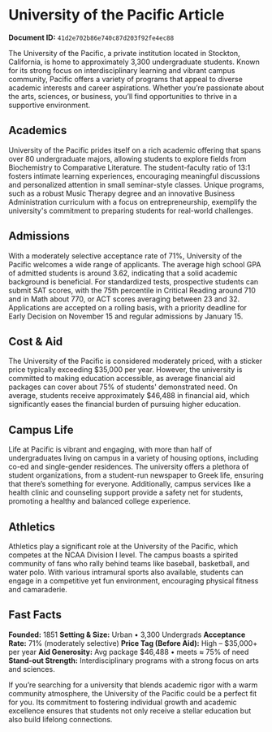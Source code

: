 # University of the Pacific Article

**Document ID:** `41d2e702b86e740c87d203f92fe4ec88`

The University of the Pacific, a private institution located in Stockton, California, is home to approximately 3,300 undergraduate students. Known for its strong focus on interdisciplinary learning and vibrant campus community, Pacific offers a variety of programs that appeal to diverse academic interests and career aspirations. Whether you’re passionate about the arts, sciences, or business, you’ll find opportunities to thrive in a supportive environment.

## Academics
University of the Pacific prides itself on a rich academic offering that spans over 80 undergraduate majors, allowing students to explore fields from Biochemistry to Comparative Literature. The student-faculty ratio of 13:1 fosters intimate learning experiences, encouraging meaningful discussions and personalized attention in small seminar-style classes. Unique programs, such as a robust Music Therapy degree and an innovative Business Administration curriculum with a focus on entrepreneurship, exemplify the university's commitment to preparing students for real-world challenges.

## Admissions
With a moderately selective acceptance rate of 71%, University of the Pacific welcomes a wide range of applicants. The average high school GPA of admitted students is around 3.62, indicating that a solid academic background is beneficial. For standardized tests, prospective students can submit SAT scores, with the 75th percentile in Critical Reading around 710 and in Math about 770, or ACT scores averaging between 23 and 32. Applications are accepted on a rolling basis, with a priority deadline for Early Decision on November 15 and regular admissions by January 15.

## Cost & Aid
The University of the Pacific is considered moderately priced, with a sticker price typically exceeding $35,000 per year. However, the university is committed to making education accessible, as average financial aid packages can cover about 75% of students' demonstrated need. On average, students receive approximately $46,488 in financial aid, which significantly eases the financial burden of pursuing higher education.

## Campus Life
Life at Pacific is vibrant and engaging, with more than half of undergraduates living on campus in a variety of housing options, including co-ed and single-gender residences. The university offers a plethora of student organizations, from a student-run newspaper to Greek life, ensuring that there’s something for everyone. Additionally, campus services like a health clinic and counseling support provide a safety net for students, promoting a healthy and balanced college experience.

## Athletics
Athletics play a significant role at the University of the Pacific, which competes at the NCAA Division I level. The campus boasts a spirited community of fans who rally behind teams like baseball, basketball, and water polo. With various intramural sports also available, students can engage in a competitive yet fun environment, encouraging physical fitness and camaraderie.

## Fast Facts
**Founded:** 1851
**Setting & Size:** Urban • 3,300 Undergrads
**Acceptance Rate:** 71% (moderately selective)
**Price Tag (Before Aid):** High – $35,000+ per year
**Aid Generosity:** Avg package $46,488 • meets ≈ 75% of need
**Stand-out Strength:** Interdisciplinary programs with a strong focus on arts and sciences.

If you’re searching for a university that blends academic rigor with a warm community atmosphere, the University of the Pacific could be a perfect fit for you. Its commitment to fostering individual growth and academic excellence ensures that students not only receive a stellar education but also build lifelong connections.
